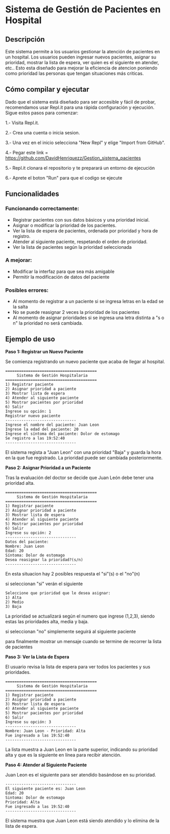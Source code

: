 # Sistema de Gestión de Pacientes en Hospital

## Descripción

Este sistema permite a los usuarios gestionar la atención de pacientes en un hospital. Los usuarios pueden ingresar nuevos pacientes, asignar su prioridad, mostrar la lista de espera, ver quien es el siguiente en atender, etc.. Esto esta diseñado para mejorar la eficiencia de atencion poniendo como prioridad las personas que tengan situaciones más criticas.

## Cómo compilar y ejecutar

Dado que el sistema está diseñado para ser accesible y fácil de probar, recomendamos usar Repl.it para una rápida configuración y ejecución. Sigue estos pasos para comenzar:

1.- Visita Repl.it.

2.- Crea una cuenta o inicia sesion.

3.- Una vez en el inicio selecciona  "New Repl" y elige "Import from GitHub".

4.- Pegar este link = https://github.com/DavidHenriquezz/Gestion_sistema_pacientes

5.- Repl.it clonara el repositorio y te preparará un entorno de ejecución

6.- Aprete el boton "Run" para que el codigo se ejecute

## Funcionalidades

### Funcionando correctamente:

- Registrar pacientes con sus datos básicos y una prioridad inicial.
- Asignar o modificar la prioridad de los pacientes.
- Ver la lista de espera de pacientes, ordenada por prioridad y hora de registro.
- Atender al siguiente paciente, respetando el orden de prioridad.
- Ver la lista de pacientes según la prioridad seleccionada

### A mejorar:

- Modificar la interfaz para que sea más amigable
- Permitir la modificación de datos del paciente

### Posibles errores:

- Al momento de registrar a un paciente si se ingresa letras en la edad se la salta
- No se puede reasignar 2 veces la prioridad de los pacientes
- Al momento de asignar prioridades si se ingresa una letra distinta a "s o n" la prioridad no será cambiada.
  
## Ejemplo de uso

**Paso 1: Registrar un Nuevo Paciente**

Se comienza registrando un nuevo paciente que acaba de llegar al hospital.
```
========================================
     Sistema de Gestión Hospitalaria
========================================
1) Registrar paciente
2) Asignar prioridad a paciente
3) Mostrar lista de espera
4) Atender al siguiente paciente
5) Mostrar pacientes por prioridad
6) Salir
Ingrese su opción: 1
Registrar nuevo paciente
-------------------------------
Ingrese el nombre del paciente: Juan Leon
Ingrese la edad del paciente: 20
Ingrese el síntoma del paciente: Dolor de estomago
Se registro a las 19:52:40
-------------------------------
```

El sistema regista a "Juan Leon" con una prioridad "Baja" y guarda la hora en la que fue registrado. La prioridad puede ser cambiada posteriormente.

**Paso 2: Asignar Prioridad a un Paciente**

Tras la evaluación del doctor se decide que Juan León debe tener una prioridad alta.

```
========================================
     Sistema de Gestión Hospitalaria
========================================
1) Registrar paciente
2) Asignar prioridad a paciente
3) Mostrar lista de espera
4) Atender al siguiente paciente
5) Mostrar pacientes por prioridad
6) Salir
Ingrese su opción: 2
-------------------------------
Datos del paciente:
Nombre: Juan Leon
Edad: 20
Síntoma: Dolor de estomago
Desea reasignar la prioridad?(s/n)
-------------------------------
```

En esta situacion hay 2 posibles respuesta el "si"(s) o el "no"(n)

si seleccionan "si" verán el siguiente

```
Seleccione que prioridad que le desea asignar:
1) Alta
2) Medio
3) Baja

```
La prioridad se actualizará según el numero que ingrese (1,2,3), siendo estas las prioridades alta, media y baja.

si seleccionan "no" simplemente seguirá al siguiente paciente

para finalmente mostrar un mensaje cuando se termine de recorrer la lista de pacientes

**Paso 3: Ver la Lista de Espera**

El usuario revisa la lista de espera para ver todos los pacientes y sus prioridades.

```
========================================
     Sistema de Gestión Hospitalaria
========================================
1) Registrar paciente
2) Asignar prioridad a paciente
3) Mostrar lista de espera
4) Atender al siguiente paciente
5) Mostrar pacientes por prioridad
6) Salir
Ingrese su opción: 3
-------------------------------
Nombre: Juan Leon - Prioridad: Alta
Fue ingresado a las 19:52:40
-------------------------------
```

La lista muestra a Juan Leon en la parte superior, indicando su prioridad alta y que es la siguiente en línea para recibir atención.

**Paso 4: Atender al Siguiente Paciente**

Juan Leon es el siguiente para ser atendido basándose en su prioridad.

```
-------------------------------
El siguiente paciente es: Juan Leon
Edad: 20
Sintoma: Dolor de estomago
Prioridad: Alta
Fue ingresado a las 19:52:40
-------------------------------
```

El sistema muestra que Juan Leon está siendo atendido y lo elimina de la lista de espera.

